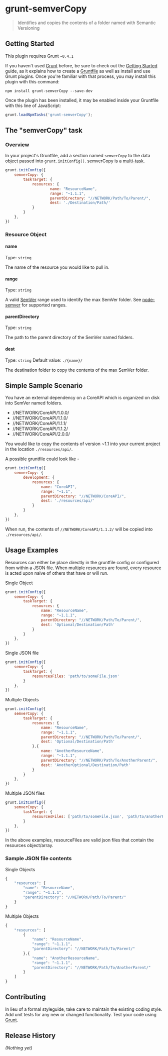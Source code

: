 # grunt-semverCopy

> Identifies and copies the contents of a folder named with Semantic Versioning

## Getting Started
This plugin requires Grunt `~0.4.1`

If you haven't used [Grunt](http://gruntjs.com/) before, be sure to check out the [Getting Started](http://gruntjs.com/getting-started) guide, as it explains how to create a [Gruntfile](http://gruntjs.com/sample-gruntfile) as well as install and use Grunt plugins. Once you're familiar with that process, you may install this plugin with this command:

```shell
npm install grunt-semverCopy --save-dev
```

Once the plugin has been installed, it may be enabled inside your Gruntfile with this line of JavaScript:

```js
grunt.loadNpmTasks('grunt-semverCopy');
```

## The "semverCopy" task

### Overview
In your project's Gruntfile, add a section named `semverCopy` to the data object passed into `grunt.initConfig()`. semverCopy is a [multi-task](http://gruntjs.com/configuring-tasks#task-configuration-and-targets).

```js
grunt.initConfig({
	semverCopy: {
		taskTarget: {
			resources: {
					name: "ResourceName",
					range: "~1.1.1",
					parentDirectory: "//NETWORK/Path/To/Parent/",
					dest: './Destination/Path/'
			}
		}
	},
})
```

### Resource Object

#### name
Type: `string`

The name of the resource you would like to pull in.

#### range
Type: `string`

A valid [SemVer](http://semver.org/) range used to identify the max SemVer folder. See [node-semver](https://github.com/isaacs/node-semver/blob/master/README.md#ranges) for supported ranges.

#### parentDirectory
Type: `string`

The path to the parent directory of the SemVer named folders.

#### dest
Type: `string`
Default value: `./{name}/`

The destination folder to copy the contents of the max SemVer folder.

## Simple Sample Scenario

You have an external dependency on a CoreAPI which is organized on disk into SemVer named folders.

* //NETWORK/CoreAPI/1.0.0/
* //NETWORK/CoreAPI/1.1.0/
* //NETWORK/CoreAPI/1.1.1/
* //NETWORK/CoreAPI/1.1.2/
* //NETWORK/CoreAPI/2.0.0/

You would like to copy the contents of version ~1.1 into your current project in the location `./resources/api/`.

A possible gruntfile could look like - 

```js
grunt.initConfig({
	semverCopy: {
		development: {
			resources: {
				name: "CoreAPI",
				range: "~1.1",
				parentDirectory: "//NETWORK/CoreAPI/",
				dest: './resources/api/'
			}
		}
	},
})
```

When run, the contents of `//NETWORK/CoreAPI/1.1.2/` will be copied into `./resources/api/`.

## Usage Examples

Resources can either be place directly in the gruntfile config or configured from within a JSON file. When multiple resources are found, every resource is acted upon naive of others that have or will run.

Single Object 

```js
grunt.initConfig({
	semverCopy: {
		taskTarget: {
			resources: {
				name: "ResourceName",
				range: "~1.1.1",
				parentDirectory: "//NETWORK/Path/To/Parent/",
				dest: 'Optional/Destination/Path'
			}
		}
	},
})
```

Single JSON file

```js
grunt.initConfig({
	semverCopy: {
		taskTarget: {
			resourcesFiles: 'path/to/someFile.json'
		}
	},
})
```

Multiple Objects

```js
grunt.initConfig({
	semverCopy: {
		taskTarget: {
			resources: {
				name: "ResourceName",
				range: "~1.1.1",
				parentDirectory: "//NETWORK/Path/To/Parent/",
				dest: 'Optional/Destination/Path'
			},{
				name: "AnotherResourceName",
				range: "~1.1.1",
				parentDirectory: "//NETWORK/Path/To/AnotherParent/",
				dest: 'AnotherOptional/Destination/Path'
			}
		}
	},
})
```

Multiple JSON files

```js
grunt.initConfig({
	semverCopy: {
		taskTarget: {
			resourcesFiles: ['path/to/someFile.json', 'path/to/anotherFile.json']
		}
	},
})
```

In the above examples, resourceFiles are valid json files that contain the resources object/array.

### Sample JSON file contents

Single Objects

```js
{
	"resources": {
		"name": "ResourceName",
		"range": "~1.1.1",
		"parentDirectory": "//NETWORK/Path/To/Parent/"
	}
}
```

Multiple Objects

```js
{
	"resources": [
		{
			"name": "ResourceName",
			"range": "~1.1.1",
			"parentDirectory": "//NETWORK/Path/To/Parent/"
		},{
			"name": "AnotherResourceName",
			"range": "~1.1.1",
			"parentDirectory": "//NETWORK/Path/To/AnotherParent/"
		}
	]
}
```

## Contributing
In lieu of a formal styleguide, take care to maintain the existing coding style. Add unit tests for any new or changed functionality. Test your code using [Grunt](http://gruntjs.com/).

## Release History
_(Nothing yet)_
